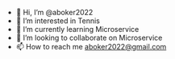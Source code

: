 - 👋 Hi, I’m @aboker2022
- 👀 I’m interested in Tennis
- 🌱 I’m currently learning Microservice
- 💞️ I’m looking to collaborate on Microservice
- 📫 How to reach me aboker2022@gmail.com

<!---
aboker2022/aboker2022 is a ✨ special ✨ repository because its `README.md` (this file) appears on your GitHub profile.
You can click the Preview link to take a look at your changes.
--->
